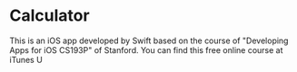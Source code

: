 # Calculator
This is an iOS app developed by Swift based on the course of "Developing Apps for iOS CS193P" of Stanford.
You can find this free online course at iTunes U
